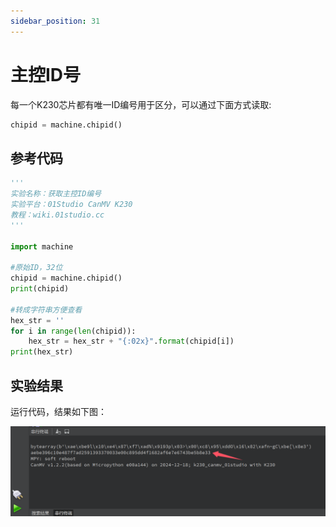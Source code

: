```yaml
---
sidebar_position: 31
---
```


# 主控ID号

每一个K230芯片都有唯一ID编号用于区分，可以通过下面方式读取:

```python
chipid = machine.chipid()
```

## 参考代码

```python
'''
实验名称：获取主控ID编号
实验平台：01Studio CanMV K230
教程：wiki.01studio.cc
'''

import machine

#原始ID，32位
chipid = machine.chipid()
print(chipid)

#转成字符串方便查看
hex_str = ''
for i in range(len(chipid)):
    hex_str = hex_str + "{:02x}".format(chipid[i])
print(hex_str)

```

## 实验结果

运行代码，结果如下图：

![chipid](./img/chipid/chipid1.png)
